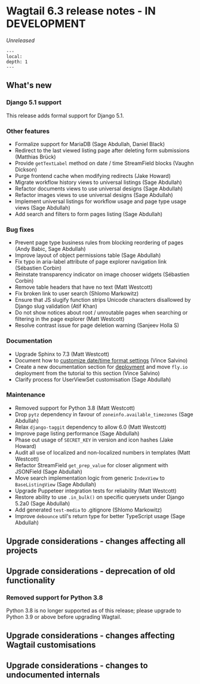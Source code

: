 # Wagtail 6.3 release notes - IN DEVELOPMENT

_Unreleased_

```{contents}
---
local:
depth: 1
---
```

## What's new

### Django 5.1 support

This release adds formal support for Django 5.1.

### Other features

 * Formalize support for MariaDB (Sage Abdullah, Daniel Black)
 * Redirect to the last viewed listing page after deleting form submissions (Matthias Brück)
 * Provide `getTextLabel` method on date / time StreamField blocks (Vaughn Dickson)
 * Purge frontend cache when modifying redirects (Jake Howard)
 * Migrate workflow history views to universal listings (Sage Abdullah)
 * Refactor documents views to use universal designs (Sage Abdullah)
 * Refactor images views to use universal designs (Sage Abdullah)
 * Implement universal listings for workflow usage and page type usage views (Sage Abdullah)
 * Add search and filters to form pages listing (Sage Abdullah)

### Bug fixes

 * Prevent page type business rules from blocking reordering of pages (Andy Babic, Sage Abdullah)
 * Improve layout of object permissions table (Sage Abdullah)
 * Fix typo in aria-label attribute of page explorer navigation link (Sébastien Corbin)
 * Reinstate transparency indicator on image chooser widgets (Sébastien Corbin)
 * Remove table headers that have no text (Matt Westcott)
 * Fix broken link to user search (Shlomo Markowitz)
 * Ensure that JS slugify function strips Unicode characters disallowed by Django slug validation (Atif Khan)
 * Do not show notices about root / unroutable pages when searching or filtering in the page explorer (Matt Westcott)
 * Resolve contrast issue for page deletion warning (Sanjeev Holla S)

### Documentation

 * Upgrade Sphinx to 7.3 (Matt Westcott)
 * Document how to [customize date/time format settings](wagtail_date_time_formats) (Vince Salvino)
 * Create a new documentation section for [deployment](deployment_guide) and move `fly.io` deployment from the tutorial to this section (Vince Salvino)
 * Clarify process for UserViewSet customisation (Sage Abdullah)


### Maintenance

 * Removed support for Python 3.8 (Matt Westcott)
 * Drop `pytz` dependency in favour of `zoneinfo.available_timezones` (Sage Abdullah)
 * Relax `django-taggit` dependency to allow 6.0 (Matt Westcott)
 * Improve page listing performance (Sage Abdullah)
 * Phase out usage of `SECRET_KEY` in version and icon hashes (Jake Howard)
 * Audit all use of localized and non-localized numbers in templates (Matt Westcott)
 * Refactor StreamField `get_prep_value` for closer alignment with JSONField (Sage Abdullah)
 * Move search implementation logic from generic `IndexView` to `BaseListingView` (Sage Abdullah)
 * Upgrade Puppeteer integration tests for reliability (Matt Westcott)
 * Restore ability to use `.in_bulk()` on specific querysets under Django 5.2a0 (Sage Abdullah)
 * Add generated `test-media` to .gitignore (Shlomo Markowitz)
 * Improve `debounce` util's return type for better TypeScript usage (Sage Abdullah)


## Upgrade considerations - changes affecting all projects

## Upgrade considerations - deprecation of old functionality

### Removed support for Python 3.8

Python 3.8 is no longer supported as of this release; please upgrade to Python 3.9 or above before upgrading Wagtail.

## Upgrade considerations - changes affecting Wagtail customisations

## Upgrade considerations - changes to undocumented internals

